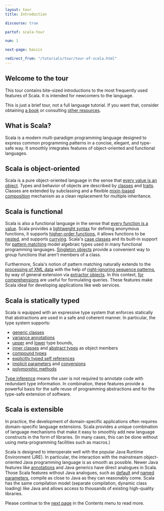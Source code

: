 ```yaml
---
layout: tour
title: Introduction

discourse: true

partof: scala-tour

num: 1

next-page: basics

redirect_from: "/tutorials/tour/tour-of-scala.html"
---
```


## Welcome to the tour
This tour contains bite-sized introductions to the most frequently used features
of Scala. It is intended for newcomers to the language.

This is just a brief tour, not a full language tutorial. If
you want that, consider obtaining [a book](/books.html) or consulting
[other resources](/learn.html).

## What is Scala?
Scala is a modern multi-paradigm programming language designed to express common programming patterns in a concise, elegant, and type-safe way. It smoothly integrates features of object-oriented and functional languages.

## Scala is object-oriented ##
Scala is a pure object-oriented language in the sense that [every value is an object](unified-types.html). Types and behavior of objects are described by [classes](classes.html) and [traits](traits.html). Classes are extended by subclassing and a flexible [mixin-based composition](mixin-class-composition.html) mechanism as a clean replacement for multiple inheritance.

## Scala is functional ##
Scala is also a functional language in the sense that [every function is a value](unified-types.html). Scala provides a [lightweight syntax](basics.html#functions) for defining anonymous functions, it supports [higher-order functions](higher-order-functions.html), it allows functions to be [nested](nested-functions.html), and supports [currying](multiple-parameter-lists.html). Scala's [case classes](case-classes.html) and its built-in support for [pattern matching](pattern-matching.html) model algebraic types used in many functional programming languages. [Singleton objects](singleton-objects.html) provide a convenient way to group functions that aren't members of a class.

Furthermore, Scala's notion of pattern matching naturally extends to the [processing of XML data](https://github.com/scala/scala-xml/wiki/XML-Processing) with the help of [right-ignoring sequence patterns](regular-expression-patterns.html), by way of general extension via [extractor objects](extractor-objects.html). In this context, [for comprehensions](for-comprehensions.html) are useful for formulating queries. These features make Scala ideal for developing applications like web services.

## Scala is statically typed ##
Scala is equipped with an expressive type system that enforces statically that abstractions are used in a safe and coherent manner. In particular, the type system supports:

* [generic classes](generic-classes.html)
* [variance annotations](variances.html)
* [upper](upper-type-bounds.html) and [lower](lower-type-bounds.html) type bounds,
* [inner classes](inner-classes.html) and [abstract types](abstract-types.html) as object members
* [compound types](compound-types.html)
* [explicitly typed self references](self-types.html)
* [implicit parameters](implicit-parameters.html) and [conversions](implicit-conversions.html)
* [polymorphic methods](polymorphic-methods.html)

[Type inference](type-inference.html) means the user is not required to annotate code with redundant type information. In combination, these features provide a powerful basis for the safe reuse of programming abstractions and for the type-safe extension of software.

## Scala is extensible ##

In practice, the development of domain-specific applications often requires domain-specific language extensions. Scala provides a unique combination of language mechanisms that make it easy to smoothly add new language constructs in the form of libraries. (In many cases, this can be done without using meta-programming facilities such as macros.)

Scala is designed to interoperate well with the popular Java Runtime Environment (JRE). In particular, the interaction with the mainstream object-oriented Java programming language is as smooth as possible. Newer Java features like [annotations](annotations.html) and Java generics have direct analogues in Scala. Those Scala features without Java analogues, such as [default](default-parameter-values.html) and [named parameters](named-arguments.html), compile as close to Java as they can reasonably come. Scala has the same compilation model (separate compilation, dynamic class loading) like Java and allows access to thousands of existing high-quality libraries.

Please continue to the [next page](basics.html) in the Contents menu to read more.
